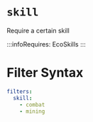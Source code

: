# `skill`

Require a certain skill

:::infoRequires:
EcoSkills
:::
# Filter Syntax
```yaml
filters:
  skill:
    - combat
    - mining
```
